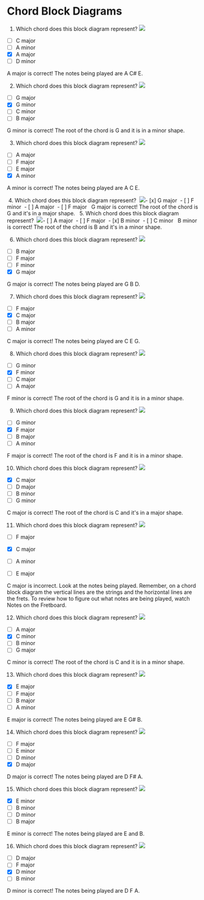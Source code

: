 # Chord Block Diagrams

1. Which chord does this block diagram represent?
![](https://spark-public.s3.amazonaws.com/guitar/L05/chord_block_quiz/L5_Amaj.png)

- [ ] C major
- [ ] A minor
- [x] A major
- [ ] D minor

A major is correct! The notes being played are A C# E. 

2.  Which chord does this block diagram represent?
![](https://spark-public.s3.amazonaws.com/guitar/L05/chord_block_quiz/L5_Gmin_barre.png)

- [ ] G major
- [x] G minor
- [ ] C minor
- [ ] B major

G minor is correct! The root of the chord is G and it is in a minor shape. 

3. Which chord does this block diagram represent?
![](https://spark-public.s3.amazonaws.com/guitar/L05/chord_block_quiz/L5_Amin.png)

- [ ] A major
- [ ] F major
- [ ] E major
- [x] A minor

A minor is correct! The notes being played are A C E. 

​ 4. Which chord does this block diagram represent?
​ ![](https://spark-public.s3.amazonaws.com/guitar/L05/chord_block_quiz/L5_Gmaj_barre.png)
​ 
​ - [x] G major
​ - [ ] F minor
​ - [ ] A major
​ - [ ] F major
​ 
​ G major is correct! The root of the chord is G and it's in a major shape.
​ 
​ 5. Which chord does this block diagram represent?
​ ![](https://spark-public.s3.amazonaws.com/guitar/L05/chord_block_quiz/L5_Bmin_barre.png)
​ 
​ - [ ] A major
​ - [ ] F major
​ - [x] B minor
​ - [ ] C minor
​ 
​ B minor is correct! The root of the chord is B and it's in a minor shape.

6. Which chord does this block diagram represent?
![](https://spark-public.s3.amazonaws.com/guitar/L05/chord_block_quiz/L5_Gmaj.png)

- [ ] B major
- [ ] F major
- [ ] F minor
- [x] G major

G major is correct! The notes being played are G B D. 

7. Which chord does this block diagram represent?
![](https://spark-public.s3.amazonaws.com/guitar/L05/chord_block_quiz/L5_Cmaj.png)

- [ ] F major
- [x] C major
- [ ] B major
- [ ] A minor

C major is correct! The notes being played are C E G.

8. Which chord does this block diagram represent?
![](https://spark-public.s3.amazonaws.com/guitar/L05/chord_block_quiz/L5_Fmin_barre.png)

- [ ] G minor
- [x] F minor
- [ ] C major
- [ ] A major

F minor is correct! The root of the chord is G and it is in a minor shape.

9. Which chord does this block diagram represent?
![](https://spark-public.s3.amazonaws.com/guitar/L05/chord_block_quiz/L5_Fmaj_barre.png)

- [ ] G minor
- [x] F major
- [ ] B major
- [ ] A minor

F major is correct! The root of the chord is F and it is in a minor shape.

10. Which chord does this block diagram represent?
![](https://spark-public.s3.amazonaws.com/guitar/L05/chord_block_quiz/L5_Cmaj_barre.png)

- [x] C major
- [ ] D major
- [ ] B minor
- [ ] G minor

C major is correct! The root of the chord is C and it's in a major shape.

11. Which chord does this block diagram represent?
![](https://spark-public.s3.amazonaws.com/guitar/L05/chord_block_quiz/L5_Fmaj.png)

- [ ] F major
- [x] C major
- [ ] A minor
- [ ] E major


C major is incorrect. Look at the notes being played. Remember, on a chord block diagram the vertical lines are the strings and the horizontal lines are the frets. To review how to figure out what notes are being played, watch Notes on the Fretboard. 

12. Which chord does this block diagram represent?
![](https://spark-public.s3.amazonaws.com/guitar/L05/chord_block_quiz/L5_Cmin_barre.png)

- [ ] A major
- [x] C minor
- [ ] B minor
- [ ] G major

C minor is correct! The root of the chord is C and it is in a minor shape.

13. Which chord does this block diagram represent?
![](https://spark-public.s3.amazonaws.com/guitar/L05/chord_block_quiz/L5_Emaj.png)

- [x] E major
- [ ] F major
- [ ] B major
- [ ] A minor

E major is correct! The notes being played are E G# B.

14. Which chord does this block diagram represent?
![](https://spark-public.s3.amazonaws.com/guitar/L05/chord_block_quiz/L5_Dmaj.png)

- [ ] F major
- [ ] E minor
- [ ] D minor
- [x] D major

D major is correct! The notes being played are D F# A.

15. Which chord does this block diagram represent?
![](https://spark-public.s3.amazonaws.com/guitar/L05/chord_block_quiz/L5_Emin.png)

- [x] E minor
- [ ] B minor
- [ ] D minor
- [ ] B major

E minor is correct! The notes being played are E and B. 

16. Which chord does this block diagram represent?
![](https://spark-public.s3.amazonaws.com/guitar/L05/chord_block_quiz/L5_Dmin.png)

- [ ] D major
- [ ] F major
- [x] D minor
- [ ] B minor

D minor is correct! The notes being played are D F A. 
